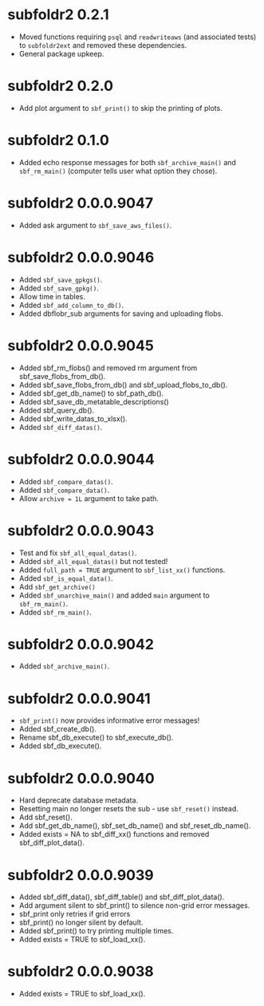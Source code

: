 <!-- NEWS.md is maintained by https://fledge.cynkra.com, contributors should not edit this file -->

# subfoldr2 0.2.1

- Moved functions requiring `psql` and `readwriteaws` (and associated tests) to `subfoldr2ext` and removed these dependencies.
- General package upkeep.

# subfoldr2 0.2.0

- Add plot argument to `sbf_print()` to skip the printing of plots.


# subfoldr2 0.1.0

- Added echo response messages for both `sbf_archive_main()` and `sbf_rm_main()` (computer tells user what option they chose).


# subfoldr2 0.0.0.9047

- Added ask argument to `sbf_save_aws_files()`.


# subfoldr2 0.0.0.9046

- Added `sbf_save_gpkgs()`.
- Added `sbf_save_gpkg()`.
- Allow time in tables.
- Added `sbf_add_column_to_db()`.
- Added dbflobr_sub arguments for saving and uploading flobs.


# subfoldr2 0.0.0.9045

- Added sbf_rm_flobs() and removed rm argument from sbf_save_flobs_from_db().
- Added sbf_save_flobs_from_db() and sbf_upload_flobs_to_db().
- Added sbf_get_db_name() to sbf_path_db().
- Added sbf_save_db_metatable_descriptions()
- Added sbf_query_db().
- Added sbf_write_datas_to_xlsx().
- Added `sbf_diff_datas()`.


# subfoldr2 0.0.0.9044

- Added `sbf_compare_datas()`.
- Added `sbf_compare_data()`.
- Allow `archive = 1L` argument to take path.


# subfoldr2 0.0.0.9043

- Test and fix `sbf_all_equal_datas()`.
- Added `sbf_all_equal_datas()` but not tested!
- Added `full_path = TRUE` argument to `sbf_list_xx()` functions.
- Added `sbf_is_equal_data()`.
- Add `sbf_get_archive()`
- Added `sbf_unarchive_main()` and added `main` argument to `sbf_rm_main()`.
- Added `sbf_rm_main()`.


# subfoldr2 0.0.0.9042

- Added `sbf_archive_main()`.


# subfoldr2 0.0.0.9041

- `sbf_print()` now provides informative error messages!
- Added sbf_create_db().
- Rename sbf_db_execute() to sbf_execute_db().
- Added sbf_db_execute().


# subfoldr2 0.0.0.9040

- Hard deprecate database metadata.
- Resetting main no longer resets the sub - use `sbf_reset()` instead.
- Add sbf_reset().
- Add sbf_get_db_name(), sbf_set_db_name() and sbf_reset_db_name().
- Added exists = NA to sbf_diff_xx() functions and removed sbf_diff_plot_data().


# subfoldr2 0.0.0.9039

- Added sbf_diff_data(), sbf_diff_table() and sbf_diff_plot_data().
- Add argument silent to sbf_print() to silence non-grid error messages.
- sbf_print only retries if grid errors
- sbf_print() no longer silent by default.
- Added sbf_print() to try printing multiple times.
- Added exists = TRUE to sbf_load_xx().


# subfoldr2 0.0.0.9038

- Added exists = TRUE to sbf_load_xx().
